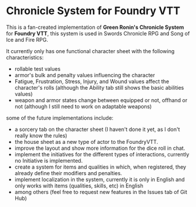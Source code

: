 # Chronicle System for Foundry VTT

This is a fan-created implementation of **Green Ronin's Chronicle System** for **Foundry VTT**, this system is used in Swords Chronicle RPG and Song of Ice and Fire RPG. 

It currently only has one functional character sheet with the following characteristics:
- rollable test values
- armor's bulk and penalty values influencing the character
- Fatigue, Frustration, Stress, Injury, and Wound values affect the character's rolls (although the Ability tab still shows the basic abilities values)
- weapon and armor states change between equipped or not, offhand or not (although I still need to work on adaptable weapons)

some of the future implementations include:
- a sorcery tab on the character sheet (I haven't done it yet, as I don't really know the rules)
- the house sheet as a new type of actor to the FoundryVTT.
- improve the layout and show more information for the dice roll in chat.
- implement the initiatives for the different types of interactions, currently no Initiative is implemented.
- create a system for items and qualities in which, when registered, they already define their modifiers and penalties.
- implement localization in the system, currently it is only in English and only works with items (qualities, skills, etc) in English
- among others (feel free to request new features in the Issues tab of Git Hub)
